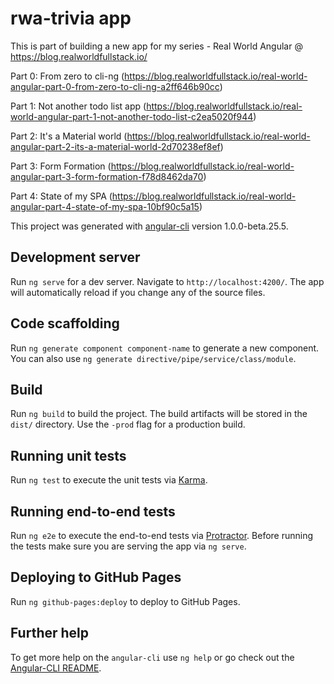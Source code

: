 # rwa-trivia app

This is part of building a new app for my series - Real World Angular @ https://blog.realworldfullstack.io/

Part 0: From zero to cli-ng (https://blog.realworldfullstack.io/real-world-angular-part-0-from-zero-to-cli-ng-a2ff646b90cc)

Part 1: Not another todo list app (https://blog.realworldfullstack.io/real-world-angular-part-1-not-another-todo-list-c2ea5020f944)

Part 2: It's a Material world (https://blog.realworldfullstack.io/real-world-angular-part-2-its-a-material-world-2d70238ef8ef)

Part 3: Form Formation (https://blog.realworldfullstack.io/real-world-angular-part-3-form-formation-f78d8462da70)

Part 4: State of my SPA (https://blog.realworldfullstack.io/real-world-angular-part-4-state-of-my-spa-10bf90c5a15)

This project was generated with [angular-cli](https://github.com/angular/angular-cli) version 1.0.0-beta.25.5.

## Development server
Run `ng serve` for a dev server. Navigate to `http://localhost:4200/`. The app will automatically reload if you change any of the source files.

## Code scaffolding

Run `ng generate component component-name` to generate a new component. You can also use `ng generate directive/pipe/service/class/module`.

## Build

Run `ng build` to build the project. The build artifacts will be stored in the `dist/` directory. Use the `-prod` flag for a production build.

## Running unit tests

Run `ng test` to execute the unit tests via [Karma](https://karma-runner.github.io).

## Running end-to-end tests

Run `ng e2e` to execute the end-to-end tests via [Protractor](http://www.protractortest.org/).
Before running the tests make sure you are serving the app via `ng serve`.

## Deploying to GitHub Pages

Run `ng github-pages:deploy` to deploy to GitHub Pages.

## Further help

To get more help on the `angular-cli` use `ng help` or go check out the [Angular-CLI README](https://github.com/angular/angular-cli/blob/master/README.md).

